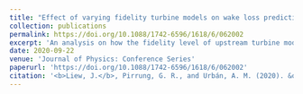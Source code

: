 ```yaml
---
title: "Effect of varying fidelity turbine models on wake loss prediction"
collection: publications
permalink: https://doi.org/10.1088/1742-6596/1618/6/062002
excerpt: 'An analysis on how the fidelity level of upstream turbine models influences downstream turbines.'
date: 2020-09-22
venue: 'Journal of Physics: Conference Series'
paperurl: 'https://doi.org/10.1088/1742-6596/1618/6/062002'
citation: '<b>Liew, J.</b>, Pirrung, G. R., and Urbán, A. M. (2020). &quot;Effect of varying fidelity turbine models on wake loss prediction.&quot; <i>Journal of Physics: Conference Series</i>. 1618 062002.'
---
```

